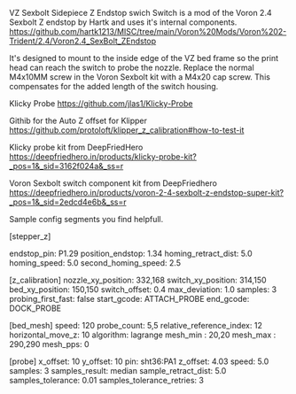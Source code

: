 VZ Sexbolt Sidepiece Z Endstop swich
Switch is a mod of the Voron 2.4 Sexbolt Z endstop by Hartk and uses it's internal components. 
https://github.com/hartk1213/MISC/tree/main/Voron%20Mods/Voron%202-Trident/2.4/Voron2.4_SexBolt_ZEndstop

It's designed to mount to the inside edge of the VZ bed frame so the print head can reach the switch to probe the nozzle.
Replace the normal M4x10MM screw in the Voron Sexbolt kit with a M4x20 cap screw. This compensates for the added length of the switch housing. 

Klicky Probe
https://github.com/jlas1/Klicky-Probe

Githib for the Auto Z offset for Klipper
https://github.com/protoloft/klipper_z_calibration#how-to-test-it

Klicky probe kit from DeepFriedHero
https://deepfriedhero.in/products/klicky-probe-kit?_pos=1&_sid=3162f024a&_ss=r

Voron Sexbolt switch component kit from DeepFriedhero
https://deepfriedhero.in/products/voron-2-4-sexbolt-z-endstop-super-kit?_pos=1&_sid=2edcd4e6b&_ss=r

Sample config segments you find helpfull.

[stepper_z]

endstop_pin: P1.29
position_endstop: 1.34
homing_retract_dist: 5.0
homing_speed: 5.0
second_homing_speed: 2.5

[z_calibration]
nozzle_xy_position:   332,168
switch_xy_position:   314,150
bed_xy_position:      150,150
switch_offset:        0.4
max_deviation:        1.0
samples:              3
probing_first_fast: false
start_gcode:          ATTACH_PROBE
end_gcode:            DOCK_PROBE

[bed_mesh]
speed: 120
probe_count: 5,5
relative_reference_index: 12
horizontal_move_z: 10
algorithm: lagrange
mesh_min : 20,20
mesh_max : 290,290
mesh_pps: 0

[probe]
x_offset: 10
y_offset: 10
pin: sht36:PA1
z_offset:  4.03
speed: 5.0
samples: 3
samples_result: median
sample_retract_dist: 5.0
samples_tolerance: 0.01
samples_tolerance_retries: 3
